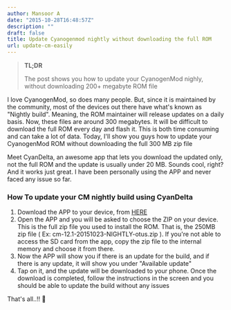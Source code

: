 ```yaml
---
author: Mansoor A
date: "2015-10-28T16:48:57Z"
description: ""
draft: false
title: Update Cyanogenmod nightly without downloading the full ROM
url: update-cm-easily
---
```



> **TL;DR**
> 
> The post shows you how to update your CyanogenMod nighly, without downloading 200+ megabyte ROM file

I love CyanogenMod, so does many people. But, since it is maintained by the community, most of the devices out there have what's known as "Nightly build". Meaning, the ROM maintainer will release updates on a daily basis. Now, these files are around 300 megabytes. It will be difficult to download the full ROM every day and flash it. This is both time consuming and can take a lot of data. Today, I'll show you guys how to update your CyanogenMod ROM without downloading the full 300 MB zip file

Meet CyanDelta, an awesome app that lets you download the updated only, not the full ROM and the update is usually under 20 MB. Sounds cool, right? And it works just great. I have been personally using the APP and never faced any issue so far.

### How To update your CM nightly build using CyanDelta

  1. Download the APP to your device, from <a href="https://play.google.com/store/apps/details?id=com.cyandelta&hl=en" target="_blank">HERE</a>
  2. Open the APP and you will be asked to choose the ZIP on your device. This is the full zip file you used to install the ROM. That is, the 250MB zip file ( Ex: cm-12.1-20151023-NIGHTLY-otus.zip ). If you're not able to access the SD card from the app, copy the zip file to the internal memory and choose it from there.
  3. Now the APP will show you if there is an update for the build, and if there is any update, it will show you under "Available update"
  4. Tap on it, and the update will be downloaded to your phone. Once the download is completed, follow the instructions in the screen and you should be able to update the build without any issues

That's all..!! 🙂

